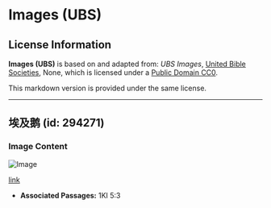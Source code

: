 # Images (UBS)

## License Information

**Images (UBS)** is based on and adapted from: _UBS Images_, [United Bible Societies](https://unitedbiblesocieties.org/), None, which is licensed under a [Public Domain CC0](https://creativecommons.org/public-domain/cc0/).

This markdown version is provided under the same license.



--------------------------------

## 埃及鹅 (id: 294271)

### Image Content

![Image](https://cdn.aquifer.bible/aquifer-content/resources/Media/WEB-0202_egyptian_geese.jpg)

[link](https://cdn.aquifer.bible/aquifer-content/resources/Media/WEB-0202_egyptian_geese.jpg)

* **Associated Passages:** 1KI 5:3

